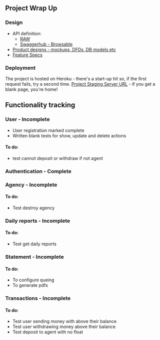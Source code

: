 ## Project Wrap Up

### Design
- API definition:
  - [RAW](https://github.com/NgariNdungu/p2p-payments-api/blob/develop/design/openapi.yml)
  - [Swaggerhub - Browsable](https:///app.swaggerhub.com/apis/NgariNdungu/green-mamba-re/1.0.0#/)
- [Product designs - mockups, DFDs, DB models etc](https://github.com/NgariNdungu/p2p-payments-api/tree/develop/design/product%20design)
- [Feature Specs](https://github.com/NgariNdungu/p2p-payments-api/tree/develop/design/feature-specs.md)

### Deployment
The project is hosted on Heroku - there's a start-up hit so, if the first request fails, try a second time.
[Project Staging Server URL](https://green-mamba-staging.herokuapp.com/) - if you get a blank page, you're home!

## Functionality tracking 
### User - Incomplete
- User registration marked complete
- Written blank tests for show, update and delete actions
#### To do:
- test cannot deposit or withdraw if not agent

### Authentication - Complete

### Agency - Incomplete
#### To do:
- Test destroy agency

### Daily reports - Incomplete
#### To do: 
- Test get daily reports

### Statement - Incomplete
#### To do:
- To configure queing
- To generate pdfs

### Transactions - Incomplete
#### To do:
- Test user sending money with above their balance
- Test user withdrawing money above their balance
- Test deposit to agent with no float
